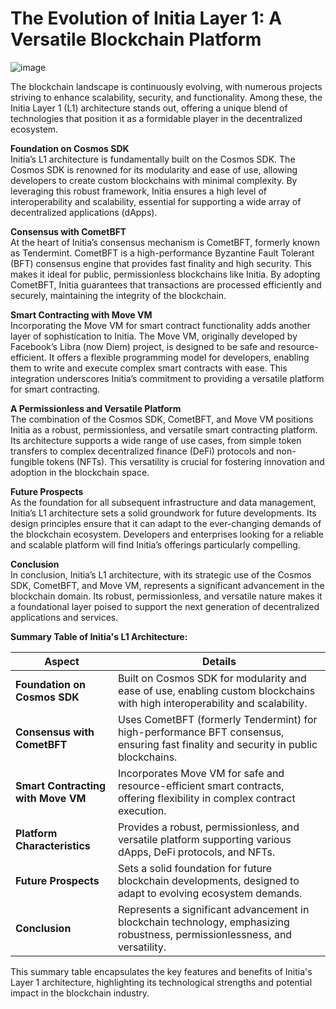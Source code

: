 # The Evolution of Initia Layer 1: A Versatile Blockchain Platform

![image](https://github.com/blackowltr/Testnetler-ve-Rehberler/assets/107190154/6c71c9fa-a5be-4d84-80a7-171e4385c6de)

The blockchain landscape is continuously evolving, with numerous projects striving to enhance scalability, security, and functionality. Among these, the Initia Layer 1 (L1) architecture stands out, offering a unique blend of technologies that position it as a formidable player in the decentralized ecosystem.

**Foundation on Cosmos SDK**  
Initia’s L1 architecture is fundamentally built on the Cosmos SDK. The Cosmos SDK is renowned for its modularity and ease of use, allowing developers to create custom blockchains with minimal complexity. By leveraging this robust framework, Initia ensures a high level of interoperability and scalability, essential for supporting a wide array of decentralized applications (dApps).

**Consensus with CometBFT**  
At the heart of Initia’s consensus mechanism is CometBFT, formerly known as Tendermint. CometBFT is a high-performance Byzantine Fault Tolerant (BFT) consensus engine that provides fast finality and high security. This makes it ideal for public, permissionless blockchains like Initia. By adopting CometBFT, Initia guarantees that transactions are processed efficiently and securely, maintaining the integrity of the blockchain.

**Smart Contracting with Move VM**  
Incorporating the Move VM for smart contract functionality adds another layer of sophistication to Initia. The Move VM, originally developed by Facebook’s Libra (now Diem) project, is designed to be safe and resource-efficient. It offers a flexible programming model for developers, enabling them to write and execute complex smart contracts with ease. This integration underscores Initia’s commitment to providing a versatile platform for smart contracting.

**A Permissionless and Versatile Platform**  
The combination of the Cosmos SDK, CometBFT, and Move VM positions Initia as a robust, permissionless, and versatile smart contracting platform. Its architecture supports a wide range of use cases, from simple token transfers to complex decentralized finance (DeFi) protocols and non-fungible tokens (NFTs). This versatility is crucial for fostering innovation and adoption in the blockchain space.

**Future Prospects**  
As the foundation for all subsequent infrastructure and data management, Initia’s L1 architecture sets a solid groundwork for future developments. Its design principles ensure that it can adapt to the ever-changing demands of the blockchain ecosystem. Developers and enterprises looking for a reliable and scalable platform will find Initia’s offerings particularly compelling.

**Conclusion**  
In conclusion, Initia’s L1 architecture, with its strategic use of the Cosmos SDK, CometBFT, and Move VM, represents a significant advancement in the blockchain domain. Its robust, permissionless, and versatile nature makes it a foundational layer poised to support the next generation of decentralized applications and services.

**Summary Table of Initia's L1 Architecture:**

| **Aspect**                      | **Details** |
|---------------------------------|-------------|
| **Foundation on Cosmos SDK**    | Built on Cosmos SDK for modularity and ease of use, enabling custom blockchains with high interoperability and scalability. |
| **Consensus with CometBFT**     | Uses CometBFT (formerly Tendermint) for high-performance BFT consensus, ensuring fast finality and security in public blockchains. |
| **Smart Contracting with Move VM** | Incorporates Move VM for safe and resource-efficient smart contracts, offering flexibility in complex contract execution. |
| **Platform Characteristics**    | Provides a robust, permissionless, and versatile platform supporting various dApps, DeFi protocols, and NFTs. |
| **Future Prospects**            | Sets a solid foundation for future blockchain developments, designed to adapt to evolving ecosystem demands. |
| **Conclusion**                  | Represents a significant advancement in blockchain technology, emphasizing robustness, permissionlessness, and versatility. |

This summary table encapsulates the key features and benefits of Initia's Layer 1 architecture, highlighting its technological strengths and potential impact in the blockchain industry.
